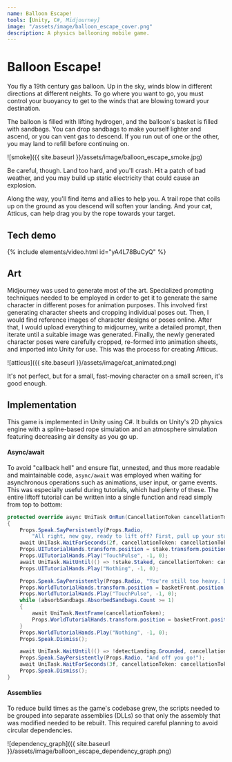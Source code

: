 ```yaml
---
name: Balloon Escape!
tools: [Unity, C#, Midjourney]
image: "/assets/image/balloon_escape_cover.png"
description: A physics ballooning mobile game.
---
```


# Balloon Escape!

You fly a 19th century gas balloon. Up in the sky, winds blow in different directions at different neights.
To go where you want to go, you must control your buoyancy to get to the winds that are blowing toward your destination.

The balloon is filled with lifting hydrogen, and the balloon's basket is filled with sandbags.
You can drop sandbags to make yourself lighter and ascend, or you can vent gas to descend.
If you run out of one or the other, you may land to refill before continuing on.

![smoke]({{ site.baseurl }}/assets/image/balloon_escape_smoke.jpg)

Be careful, though. Land too hard, and you'll crash. Hit a patch of bad weather, and you may build up static electricity that could cause an explosion.

Along the way, you'll find items and allies to help you. A trail rope that coils up on the ground as you descend will soften your landing.
And your cat, Atticus, can help drag you by the rope towards your target.

## Tech demo

{% include elements/video.html id="yA4L78BuCyQ" %}

## Art

Midjourney was used to generate most of the art. Specialized prompting techniques needed to be employed in order to get it to generate the same character in different poses for animation purposes.
This involved first generating character sheets and cropping individual poses out. Then, I would find reference images of character designs or poses online.
After that, I would upload everything to midjourney, write a detailed prompt, then iterate until a suitable image was generated.
Finally, the newly generated character poses were carefully cropped, re-formed into animation sheets, and imported into Unity for use. This was the process for creating Atticus.

![atticus]({{ site.baseurl }}/assets/image/cat_animated.png)

It's not perfect, but for a small, fast-moving character on a small screen, it's good enough.

## Implementation

This game is implemented in Unity using C#. It builds on Unity's 2D physics engine with a spline-based rope simulation and an atmosphere simulation featuring decreasing air density as you go up.

#### Async/await

To avoid "callback hell" and ensure flat, unnested, and thus more readable and maintainable code, `async/await` was employed when waiting for asynchronous operations such as animations, user input, or game events.
This was especially useful during tutorials, which had plenty of these. The entire liftoff tutorial can be written into a single function and read simply from top to bottom:

```csharp
protected override async UniTask OnRun(CancellationToken cancellationToken)
{
    Props.Speak.SayPersistently(Props.Radio,
        "All right, new guy, ready to lift off? First, pull up your stakes.");
    await UniTask.WaitForSeconds(2f, cancellationToken: cancellationToken);
    Props.UITutorialHands.transform.position = stake.transform.position;
    Props.UITutorialHands.Play("TouchPulse", -1, 0);
    await UniTask.WaitUntil(() => !stake.Staked, cancellationToken: cancellationToken);
    Props.UITutorialHands.Play("Nothing", -1, 0);

    Props.Speak.SayPersistently(Props.Radio, "You're still too heavy. Drop a sandbag!");
    Props.WorldTutorialHands.transform.position = basketFront.position;
    Props.WorldTutorialHands.Play("TouchPulse", -1, 0);
    while (absorbSandbags.AbsorbedSandbags.Count >= 1)
    {
        await UniTask.NextFrame(cancellationToken);
        Props.WorldTutorialHands.transform.position = basketFront.position;
    }
    Props.WorldTutorialHands.Play("Nothing", -1, 0);
    Props.Speak.Dismiss();

    await UniTask.WaitUntil(() => !detectLanding.Grounded, cancellationToken: cancellationToken);
    Props.Speak.SayPersistently(Props.Radio, "And off you go!");
    await UniTask.WaitForSeconds(3f, cancellationToken: cancellationToken);
    Props.Speak.Dismiss();
}
```

#### Assemblies

To reduce build times as the game's codebase grew, the scripts needed to be grouped into separate assemblies (DLLs) so that only the assembly that was modified needed to be rebuilt.
This required careful planning to avoid circular dependencies.

![dependency_graph]({{ site.baseurl }}/assets/image/balloon_escape_dependency_graph.png)